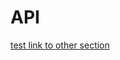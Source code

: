 # API

[test link to other section](https://app.gitbook.com/o/jhFodLh6YFJJYK6Lv9wE/s/PwX6Q07rM7YpWDsbPamg/)
